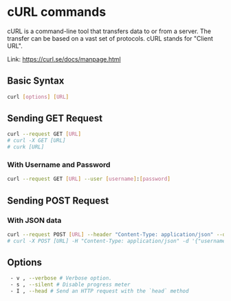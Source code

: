 # cURL commands

cURL is a command-line tool that transfers data to or from a server. The transfer can be based on a vast set of protocols. cURL stands for "Client URL".

Link: <https://curl.se/docs/manpage.html>

## Basic Syntax

```sh
curl [options] [URL]
```

## Sending GET Request

```sh
curl --request GET [URL]
# curl -X GET [URL]
# curk [URL]
```

### With Username and Password

```sh
curl --request GET [URL] --user [username]:[password]
```

## Sending POST Request

### With JSON data

```sh
curl --request POST [URL] --header "Content-Type: application/json" --data '{"username":"xyz","password":"xyz"}'
# curl -X POST [URL] -H "Content-Type: application/json" -d '{"username":"xyz","password":"xyz"}'
```

## Options

```sh
 - v , --verbose # Verbose option.
 - s , --silent # Disable progress meter
 - I , --head # Send an HTTP request with the `head` method
```
